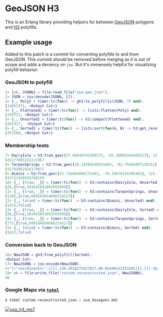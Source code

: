 GeoJSON H3
==========

This is an Erlang library providing helpers for between [GeoJSON] polygons and [H3] polyfills.

## Example usage

Added to this patch is a commit for converting polyfills to and from
GeoJSON. This commit _should_ be removed before merging as it is out
of scope and adds a decency on `jsx`. But it's immensely helpful for
visualizing polyfill behavior:

### GeoJSON to polyfill

```erl
1> {ok, JSONb} = file:read_file("usa.geo.json").
2> JSON = jsx:decode(JSONb, []).
3> {_, Poly} = timer:tc(fun() -> gh3:to_polyfills(JSON, 7) end).
{14853371, <Output Cut>}
4> {_, Flattened} = timer:tc(fun() -> lists:flatten(Poly) end).
{150723, <Output Cut>}
5> {_, Unsorted} = timer:tc(fun() -> h3:compact(Flattened) end).
{281417,  <Output Cut>}
6> {_, Sorted} = timer:tc(fun() -> lists:sort(fun(A, B) -> h3:get_resolution(A) < h3:get_resolution(B) end, Unsorted) end).
{351589, <Output Cut>}
```

### Membership tests

```erl
7> DairyIsle = h3:from_geo({37.96648742360273, -91.36002165669227}, 12).
631177005232211967
8> TarponSprings = h3:from_geo({28.14209546931603, -82.75665097150251}, 12).
631702052826179071
9> Bimini = h3:from_geo({25.726864906131482, -79.29676154106401}, 12).
631711456926748159
10> {_, {true, _}} = timer:tc(fun() -> h3:contains(DairyIsle, Unsorted) end).
{26,{true,581641651093503999}}
11> {_, {true, _}} = timer:tc(fun() -> h3:contains(TarponSprings, Unsorted) end).
{1105,{true,609184054696214527}}
12> {_, false} = timer:tc(fun() -> h3:contains(Bimini, Unsorted) end).
{1415,false}
13> {_, {true, _}} = timer:tc(fun() -> h3:contains(DairyIsle, Sorted) end).
{26,{true,581641651093503999}}
14> {_, {true, _}} = timer:tc(fun() -> h3:contains(TarponSprings, Sorted) end).
{775,{true,609184054696214527}}
15> {_, false} = timer:tc(fun() -> h3:contains(Bimini, Sorted) end).
{1413,false}
```

### Conversion back to GeoJSON
```erl
16> NewJSON = gh3:from_polyfill(Sorted).
<Output Cut>
17> NewJSONb = jsx:encode(NewJSON).
<<"{\"coordinates\":[[[[-139.2018275927827,60.05446522351501]]],[[[-162.75235291579057,54.98223800380008]]],[[[-139.18351"...>>
18> ok = file:write_file("custom.reconstructed.json", NewJSONb).
ok
```

### Google Maps via [`tokml`]

```sh
$ tokml custom.reconstructed.json > usa_hexagons.kml
```

[![usa_h3_res7](https://user-images.githubusercontent.com/2551201/108751085-a42b2580-74f6-11eb-95bf-9fafa5c088f4.png)](https://www.google.com/maps/d/u/0/viewer?hl=en&mid=1y5R6LfUvqWovkH9ln0GOX3Q3UM1gDoEg&ll=56.00475824195842%2C-113.44115859990532&z=3)


[`tokml`]: https://github.com/mapbox/tokml


[GeoJSON]: https://geojson.org
[H3]: https://h3geo.org
[`erlang-h3`]: https://github.com/helium/erlang-h3
